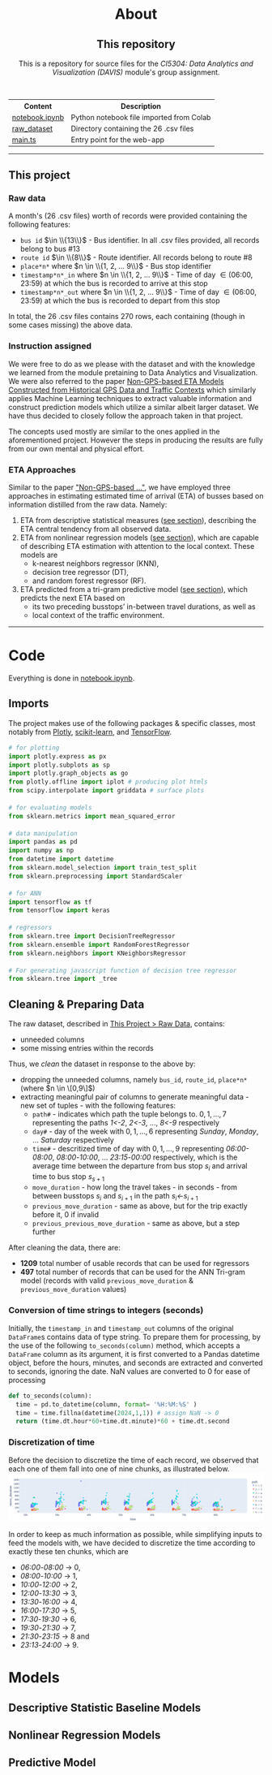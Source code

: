<div align=center>
  <h1>About</h1>
  <h2>This repository</h2>
  <p>This is a repository for source files for the <i>CI5304: Data Analytics and Visualization (DAVIS)</i> module's group assignment.</p><br />
  <table>
    <tr><th>Content</th><th>Description</th></tr>
    <tr><td><a href=notebook.ipynb>notebook.ipynb</a></td><td>Python notebook file imported from Colab</td></tr>
    <tr><td><a href=raw_dataset>raw_dataset</a></td><td>Directory containing the 26 .csv files</td></tr>
    <tr><td><a href=main.ts>main.ts</a></td><td>Entry point for the web-app</td></tr>
  </table>
  <hr>
</div>

## This project
### Raw data
A month's (26 .csv files) worth of records were provided containing the following features:</p>
- `bus id` $\in \\{13\\}$ - Bus identifier. In all .csv files provided, all records belong to bus #13
- `route id` $\in \\{8\\}$ - Route identifier. All records belong to route #8
- `place*n*` where $n \in \\{1, 2, ... 9\\}$ - Bus stop identifier
- `timestamp*n*_in` where $n \in \\{1, 2, ... 9\\}$ - Time of day $\in (\text{06:00},\text{23:59})$ at which the bus is recorded to arrive at this stop
- `timestamp*n*_out` where $n \in \\{1, 2, ... 9\\}$ - Time of day $\in (\text{06:00},\text{23:59})$ at which the bus is recorded to depart from this stop

In total, the 26 .csv files contains 270 rows, each containing (though in some cases missing) the above data.

### Instruction assigned
We were free to do as we please with the dataset and with the knowledge we learned from the module pretaining to Data Analytics and Visualization. We were also referred to the paper [Non-GPS-based ETA Models Constructed from Historical GPS Data and Traffic Contexts](https://ieeexplore.ieee.org/abstract/document/10147536) which similarly applies Machine Learning techniques to extract valuable information and construct prediction models which utilize a similar albeit larger dataset. We have thus decided to closely follow the approach taken in that project.

The concepts used mostly are similar to the ones applied in the aforementioned project. However the steps in producing the results are fully from our own mental and physical effort.

### ETA Approaches
Similar to the paper ["Non-GPS-based ..."](https://ieeexplore.ieee.org/abstract/document/10147536), we have employed three approaches in estimating estimated time of arrival (ETA) of busses based on information distilled from the raw data. Namely:
1. ETA from descriptive statistical measures ([see section](#descriptive-statistic-baseline-models)), describing the ETA central tendency from all observed data.
2. ETA from nonlinear regression models ([see section](#nonlinear-regression-models)), which are capable of describing ETA estimation with attention to the local context. These models are
   - k-nearest neighbors regressor (KNN),
   - decision tree regressor (DT),
   - and random forest regressor (RF).
4. ETA predicted from a tri-gram predictive model ([see section](#predictive-model)), which predicts the next ETA based on
   - its two preceding busstops’ in-between travel durations, as well as
   - local context of the traffic environment.

---

# Code
Everything is done in [notebook.ipynb](notebook.ipynb).

## Imports
The project makes use of the following packages & specific classes, most notably from [Plotly](https://plotly.com/python/), [scikit-learn](https://scikit-learn.org/stable/index.html), and [TensorFlow](https://www.tensorflow.org/).

```Python
# for plotting
import plotly.express as px
import plotly.subplots as sp
import plotly.graph_objects as go
from plotly.offline import iplot # producing plot htmls
from scipy.interpolate import griddata # surface plots

# for evaluating models
from sklearn.metrics import mean_squared_error

# data manipulation
import pandas as pd
import numpy as np
from datetime import datetime
from sklearn.model_selection import train_test_split
from sklearn.preprocessing import StandardScaler

# for ANN
import tensorflow as tf
from tensorflow import keras

# regressors
from sklearn.tree import DecisionTreeRegressor
from sklearn.ensemble import RandomForestRegressor
from sklearn.neighbors import KNeighborsRegressor

# For generating javascript function of decision tree regressor
from sklearn.tree import _tree
```

## Cleaning & Preparing Data
The raw dataset, described in [This Project > Raw Data](#raw-data), contains:
- unneeded columns
- some missing entries within the records

Thus, we _clean_ the dataset in response to the above by:
- dropping the unneeded columns, namely `bus_id`, `route_id`, `place*n*` (where $n \in \[0,9\]$)
- extracting meaningful pair of columns to generate meaningful data - new set of tuples - with the following features:
  - `path#` - indicates which path the tuple belongs to. $0,1,\ldots,7$ representing the paths _1<-2_, _2<-3_, ..., _8<-9_ respectively
  - `day#` - day of the week with $0,1,\ldots,6$ representing _Sunday_, _Monday_, ... _Saturday_ respectively
  - `time#` - descritized time of day with $0,1,\ldots,9$ representing _06:00-08:00_, _08:00_-_10:00_, ... _23:15_-_00:00_ respectively, which is the average time between the departure from bus stop $s_i$ and arrival time to bus stop $s_{{s+1}}$
  - `move_duration` - how long the travel takes - in seconds - from between busstops $s_i$ and $s_{{i+1}}$ in the path $s_i$_<-_$s_{{i+1}}$
  - `previous_move_duration` - same as above, but for the trip exactly before it, 0 if invalid
  - `previous_previous_move_duration` - same as above, but a step further
 
After cleaning the data, there are:
- **1209** total number of usable records that can be used for regressors
- **497** total number of records that can be used for the ANN Tri-gram model (records with valid `previous_move_duration` & `previous_move_duration` values)

### Conversion of time strings to integers (seconds)
Initially, the `timestamp_in` and `timestamp_out` columns of the original `DataFrame`s contains data of type string. To prepare them for processing, by the use of the following `to_seconds(column)` method, which accepts a `DataFrame` column as its argument, it is first converted to a Pandas datetime object, before the hours, minutes, and seconds are extracted and converted to seconds, ignoring the date. NaN values are converted to 0 for ease of processing
```Python
def to_seconds(column):
  time = pd.to_datetime(column, format= '%H:%M:%S' )
  time = time.fillna(datetime(2024,1,1)) # assign NaN -> 0
  return (time.dt.hour*60+time.dt.minute)*60 + time.dt.second
```

### Discretization of time
Before the decision to discretize the time of each record, we observed that each one of them fall into one of nine chunks, as illustrated below.
[![](repo_assets/time_chunks.png)](#)

In order to keep as much information as possible, while simplifying inputs to feed the models with, we have decided to discretize the time according to exactly these ten chunks, which are
- *06:00*-*08:00* -> 0,
- *08:00*-*10:00* -> 1,
- *10:00*-*12:00* -> 2,
- *12:00*-*13:30* -> 3,
- *13:30*-*16:00* -> 4,
- *16:00*-*17:30* -> 5,
- *17:30*-*19:30* -> 6,
- *19:30*-*21:30* -> 7,
- *21:30*-*23:15* -> 8 and
- *23:13*-*24:00* -> 9.

# Models
## Descriptive Statistic Baseline Models
## Nonlinear Regression Models
## Predictive Model
